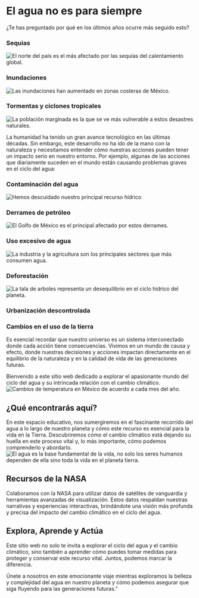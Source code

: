 # El agua no es para siempre
¿Te has preguntado por qué en los últimos años ocurre más seguido esto?

### Sequias

![El norte del país es el más afectado por las sequías del calentamiento global.](https://github.com/alexisoza99/nasaspaceapps/blob/main/sequia-2.jpg)

### Inundaciones

![Las inundaciones han aumentado en zonas costeras de México.](https://github.com/alexisoza99/nasaspaceapps/blob/main/inundaciones.jpg)

### Tormentas y ciclones tropicales

![La población marginada es la que se ve más vulnerable a estos desastres naturales.](https://github.com/alexisoza99/nasaspaceapps/blob/main/tormentas.jpg)

La humanidad ha tenido un gran avance tecnológico en las últimas décadas. Sin embargo, este desarrollo no ha ido de la mano con la naturaleza y necesitamos entender cómo nuestras acciones pueden tener un impacto serio en nuestro entorno. Por ejemplo, algunas de las acciones que diariamente suceden en el mundo están causando problemas graves en el ciclo del agua: 

### Contaminación del agua

![Hemos descuidado nuestro principal recurso hídrico](https://github.com/alexisoza99/nasaspaceapps/blob/main/contaminacion.jpg)

### Derrames de petróleo

![El Golfo de México es el principal afectado por estos derrames.](https://github.com/alexisoza99/nasaspaceapps/blob/main/petroleo.jpg)

### Uso excesivo de agua 

![La industria y la agricultura son los principales sectores que más consumen agua.](https://github.com/alexisoza99/nasaspaceapps/blob/main/uso_excesivo.jpg)

### Deforestación 
![La tala de arboles representa un desequilibrio en el ciclo hídrico del planeta.](https://github.com/alexisoza99/nasaspaceapps/blob/main/deforestacion.jpg)

### Urbanización descontrolada

### Cambios en el uso de la tierra

Es esencial recordar que nuestro universo es un sistema interconectado donde cada acción tiene consecuencias. Vivimos en un mundo de causa y efecto, donde nuestras decisiones y acciones impactan directamente en el equilibrio de la naturaleza y en la calidad de vida de las generaciones futuras. 

Bienvenido a este sitio web dedicado a explorar el apasionante mundo del ciclo del agua y su intrincada relación con el cambio climático.
![Cambios de temperatura en México de acuerdo a cada mes del año.](https://github.com/alexisoza99/nasaspaceapps/blob/main/MAPA_FINAL_MX_TEMP.gif)

## ¿Qué encontrarás aquí?
En este espacio educativo, nos sumergiremos en el fascinante recorrido del agua a lo largo de nuestro planeta y cómo este recurso es esencial para la vida en la Tierra. Descubriremos cómo el cambio climático está dejando su huella en este proceso vital y, lo más importante, cómo podemos comprenderlo y abordarlo.
![El agua es la base fundamental de la vida, no solo los seres humanos dependen de ella sino toda la vida en el planeta tierra.](https://github.com/alexisoza99/nasaspaceapps/blob/main/Solar%20__energy%20saving__service%20provider.jpeg)
## Recursos de la NASA
Colaboramos con la NASA para utilizar datos de satélites de vanguardia y herramientas avanzadas de visualización. Estos datos respaldan nuestras narrativas y experiencias interactivas, brindándote una visión más profunda y precisa del impacto del cambio climático en el ciclo del agua.
## Explora, Aprende y Actúa
Este sitio web no solo te invita a explorar el ciclo del agua y el cambio climático, sino también a aprender cómo puedes tomar medidas para proteger y conservar este recurso vital. Juntos, podemos marcar la diferencia.

Únete a nosotros en este emocionante viaje mientras exploramos la belleza y complejidad del agua en nuestro planeta y cómo podemos asegurar que siga fluyendo para las generaciones futuras."
